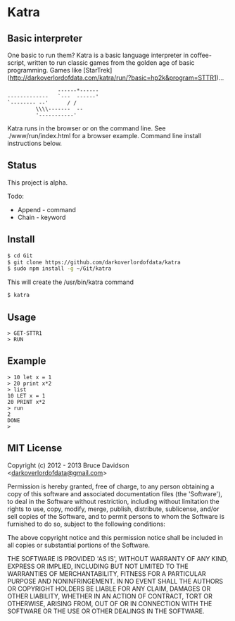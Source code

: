 # Katra

## Basic interpreter

One basic to run them? Katra is a basic language interpreter in coffee-script,
written to run classic games from the golden age of basic programming. Games
like [StarTrek] (http://darkoverlordofdata.com/katra/run/?basic=hp2k&program=STTR1)...

                    ------*------
    -------------   `---  ------'
    `-------- --'      / /
             \\\\-------  --
             '-----------'

Katra runs in the browser or on the command line.
See ./www/run/index.html for a browser example.
Command line install instructions below.


## Status
This project is alpha.

Todo:

* Append - command
* Chain - keyword



## Install

```bash
$ cd Git
$ git clone https://github.com/darkoverlordofdata/katra
$ sudo npm install -g ~/Git/katra
```

This will create the /usr/bin/katra command

```bash
$ katra
```

## Usage
```basic
> GET-STTR1
> RUN
```

## Example
```basic
> 10 let x = 1
> 20 print x*2
> list
10 LET x = 1
20 PRINT x*2
> run
2
DONE
>
```


## MIT License

Copyright (c) 2012 - 2013 Bruce Davidson &lt;darkoverlordofdata@gmail.com&gt;

Permission is hereby granted, free of charge, to any person obtaining
a copy of this software and associated documentation files (the
'Software'), to deal in the Software without restriction, including
without limitation the rights to use, copy, modify, merge, publish,
distribute, sublicense, and/or sell copies of the Software, and to
permit persons to whom the Software is furnished to do so, subject to
the following conditions:

The above copyright notice and this permission notice shall be
included in all copies or substantial portions of the Software.

THE SOFTWARE IS PROVIDED 'AS IS', WITHOUT WARRANTY OF ANY KIND,
EXPRESS OR IMPLIED, INCLUDING BUT NOT LIMITED TO THE WARRANTIES OF
MERCHANTABILITY, FITNESS FOR A PARTICULAR PURPOSE AND NONINFRINGEMENT.
IN NO EVENT SHALL THE AUTHORS OR COPYRIGHT HOLDERS BE LIABLE FOR ANY
CLAIM, DAMAGES OR OTHER LIABILITY, WHETHER IN AN ACTION OF CONTRACT,
TORT OR OTHERWISE, ARISING FROM, OUT OF OR IN CONNECTION WITH THE
SOFTWARE OR THE USE OR OTHER DEALINGS IN THE SOFTWARE.